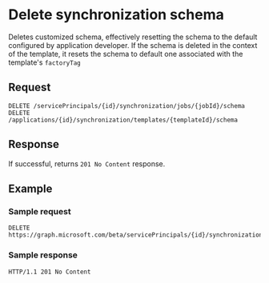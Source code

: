 # Delete synchronization schema

Deletes customized  schema, effectively resetting the schema to the default configured by application developer. If the schema is deleted in the context of the template, it resets the schema to default one associated with the template's `factoryTag`

## Request

```http
DELETE /servicePrincipals/{id}/synchronization/jobs/{jobId}/schema
DELETE /applications/{id}/synchronization/templates/{templateId}/schema
```

## Response

If successful, returns `201 No Content` response.

## Example

### Sample request

```http
DELETE https://graph.microsoft.com/beta/servicePrincipals/{id}/synchronization/jobs/{jobId}/schema
```

### Sample response

```http
HTTP/1.1 201 No Content
```
